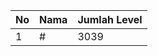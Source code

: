 | No | Nama            | Jumlah Level |
|----|-----------------|--------------|
| 1  | #    |    3039        |
